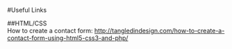 #Useful Links

##HTML/CSS<br>
How to create a contact form:
http://tangledindesign.com/how-to-create-a-contact-form-using-html5-css3-and-php/
